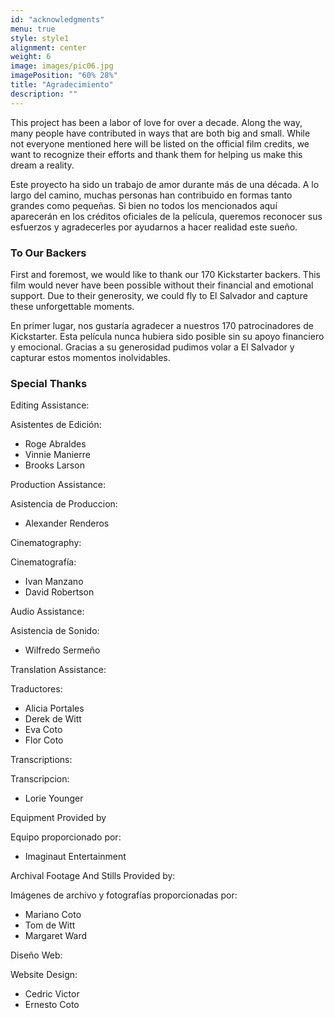 ```yaml
---
id: "acknowledgments"
menu: true
style: style1
alignment: center
weight: 6
image: images/pic06.jpg
imagePosition: "60% 28%"
title: "Agradecimiento"
description: ""
---
```


This project has been a labor of love for over a decade. Along the way, many people have contributed in ways that are both big and small. While not everyone mentioned here will be listed on the official film credits, we want to recognize their efforts and thank them for helping us make this dream a reality.

Este proyecto ha sido un trabajo de amor durante más de una década. A lo largo del camino, muchas personas han contribuido en formas tanto grandes como pequeñas. Si bien no todos los mencionados aquí aparecerán en los créditos oficiales de la película, queremos reconocer sus esfuerzos y agradecerles por ayudarnos a hacer realidad este sueño.

### To Our Backers

First and foremost, we would like to thank our 170 Kickstarter backers. This film would never have been possible without their financial and emotional support. Due to their generosity, we could fly to El Salvador and capture these unforgettable moments.

En primer lugar, nos gustaría agradecer a nuestros 170 patrocinadores de Kickstarter. Esta película nunca hubiera sido posible sin su apoyo financiero y emocional. Gracias a su generosidad pudimos volar a El Salvador y capturar estos momentos inolvidables.

### Special Thanks

Editing Assistance:

Asistentes de Edición:

- Roge Abraldes
- Vinnie Manierre
- Brooks Larson

Production Assistance:

Asistencia de Produccion:

- Alexander Renderos

Cinematography:

Cinematografía:

- Ivan Manzano
- David Robertson


Audio Assistance:

Asistencia de Sonido:

- Wilfredo Sermeño

Translation Assistance:

Traductores:

- Alicia Portales
- Derek de Witt
- Eva Coto
- Flor Coto

Transcriptions:

Transcripcion:

- Lorie Younger

Equipment Provided by

Equipo proporcionado por:

- Imaginaut Entertainment

Archival Footage And Stills Provided by:

Imágenes de archivo y fotografías proporcionadas por:

- Mariano Coto
- Tom de Witt
- Margaret Ward

Diseño Web:

Website Design:

- Cedric Victor
- Ernesto Coto
